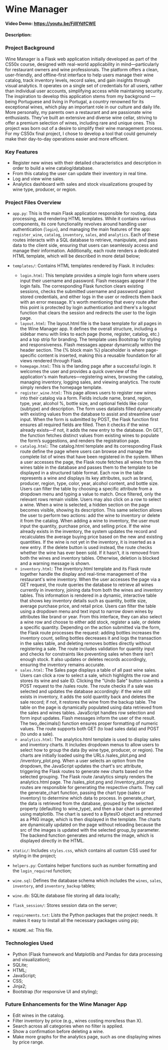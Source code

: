 # Wine Manager
#### Video Demo: https://youtu.be/FjIlIYdfCWE
#### Description:

### Project Background

Wine Manager is a Flask web application initially developed as part of the CS50x course, designed with real-world applicability in mind—particularly for restaurant owners and wine professionals. The platform offers a clean, user-friendly, and offline-first interface to help users manage their wine catalog, track inventory levels, record sales, and gain insights through visual analytics. It operates on a single set of credentials for all users, rather than individual user accounts, simplifying access while maintaining security.
The inspiration to develop this application stems from my background — being Portuguese and living in Portugal, a country renowned for its exceptional wines, which play an important role in our culture and daily life. More personally, my parents own a restaurant and are passionate wine enthusiasts. They’ve built an extensive and diverse wine cellar, striving to offer a premium selection of wines, including rare and unique ones. This project was born out of a desire to simplify their wine management process. For my CS50x final project, I chose to develop a tool that could genuinely make their day-to-day operations easier and more efficient.

### Key Features

- Register new wines with their detailed characteristics and description in order to build a wine catalog/database.
- From this catalog the user can update their inventory in real time.
- Log and view wine sales.
- Analytics dashboard with sales and stock visualizations grouped by wine type, producer, or region.

### Project Files Overview

- `app.py`: This is the main Flask application responsible for routing, data processing, and rendering HTML templates. While it contains various components, its core functionality revolves around handling user authentication (`login`), and managing the main features of the app: `register_wine`, `catalog`, `inventory`, `sales`, and `analytics`. Each of these routes interacts with a SQL database to retrieve, manipulate, and pass data to the client side, ensuring that users can seamlessly access and manage their information. Additionally, each route renders a dedicated HTML template, which will be described in more detail below;
- `templates/`: Contains HTML templates rendered by Flask. It includes:

    - `login.html`: This template provides a simple login form where users input their username and password. Flash messages appear if the login fails. The corresponding Flask function clears existing sessions, checks the submitted username and password against stored credentials, and either logs in the user or redirects them back with an error message. It's worth mentioning that every route after this point is protected by login authentication and there's a logout function that clears the session and redirects the user to the login page.
    - `layout.html`: The layout.html file is the base template for all pages in the Wine Manager app. It defines the overall structure, including a sidebar menu with links to each page (home, register, catalog, etc.) and a top strip for branding. The template uses Bootstrap for styling and responsiveness. Flash messages appear dynamically within the header section. The {% block main %} placeholder is where page-specific content is inserted, making this a reusable foundation for all views rendered through Flask.
    - `homepage.html`: This is the landing page after a successful login. It welcomes the user and provides a quick overview of the application's main features—registering wines, browsing the catalog, managing inventory, logging sales, and viewing analytics. The route simply renders the homepage template.
    - `register_wine.html`: This page allows users to register new wines into their catalog via a form. Fields include name, brand, region, type, year, alcohol %, bottle size, and optional fields like color (subtype) and description. The form uses datalists filled dynamically with existing values from the database to assist and streamline user input.
    When the form is submitted by POST, the Flask function first ensures all required fields are filled. Then it checks if the wine already exists—if not, it adds the new entry to the database. On GET, the function fetches distinct values from existing wines to populate the form’s suggestions, and renders the registration page.
    - `catalog.html`: The catalog.html template and its corresponding Flask route define the page where users can browse and manage the complete list of wines that have been registered in the system. When a user accesses the page, the Flask route fetches all wines from the wines table in the database and passes them to the template to be displayed in a structured table format. Each row in the table represents a wine and displays its key attributes, such as brand, producer, region, type, color, year, alcohol content, and bottle size.
    Users can filter the table by choosing a specific attribute from a dropdown menu and typing a value to match. Once filtered, only the relevant rows remain visible. Users may also click on a row to select a wine. When a wine is selected, a hidden section on the page becomes visible, showing its description. This same selection allows the user to perform two actions: add the wine to inventory or delete it from the catalog.
    When adding a wine to inventory, the user must input the quantity, purchase price, and selling price. If the wine already exists in the inventory, the system updates the record and recalculates the average buying price based on the new and existing quantities. If the wine is not yet in the inventory, it is inserted as a new entry. If the delete button is used instead, the route checks whether the wine has ever been sold. If it hasn’t, it is removed from both the wines and inventory tables. Otherwise, deletion is blocked and a warning message is shown.
    - `inventory.html`: The inventory.html template and its Flask route together handle the display and real-time management of the restaurant's wine inventory. When the user accesses the page via a GET request, the route queries the database to retrieve all wines currently in inventory, joining data from both the wines and inventory tables. This information is rendered in a dynamic, interactive table that shows key inventory details such as quantity, bottle size, average purchase price, and retail price.
    Users can filter the table using a dropdown menu and text input to narrow down wines by attributes like brand or year. From this interface, they can also select a wine row and choose to either add stock, register a sale, or delete a specific quantity. Depending on the action submitted via the form, the Flask route processes the request: adding bottles increases the inventory count, selling bottles decreases it and logs the transaction in the sales table, and deleting removes bottles directly without registering a sale.
    The route includes validation for quantity input and checks for constraints like preventing sales when there isn’t enough stock. It also updates or deletes records accordingly, ensuring the inventory remains accurate.
    - `sales.html`: The Sales page displays a table of all past wine sales. Users can click a row to select a sale, which highlights the row and stores its wine and sale ID. Clicking the "Undo Sale" button submits a POST request to the /sales route. The route checks if a sale was selected and updates the database accordingly: if the wine still exists in inventory, it adds the sold quantity back and deletes the sale record; if not, it restores the wine from the backup table. The table on the page is dynamically populated using data retrieved from the sales and wines tables. JavaScript handles row selection and form input updates. Flash messages inform the user of the result. The two_decimals() function ensures proper formatting of numeric values. The route supports both GET (to load sales data) and POST (to undo a sale).
    - `analytics.html`: The analytics.html template is used to display sales and inventory charts. It includes dropdown menus to allow users to select how to group the data (by wine type, producer, or region). The charts are initially loaded using the URLs /sales_plot.png and /inventory_plot.png. When a user selects an option from the dropdown, the JavaScript updates the chart's src attribute, triggering the Flask routes to generate new charts based on the selected grouping.
    The Flask route /analytics simply renders the analytics.html page. The /sales_plot.png and /inventory_plot.png routes are responsible for generating the respective charts. They call the generate_chart function, passing the chart type (sales or inventory) to determine which data to process. In generate_chart, the data is retrieved from the database, grouped by the selected property (defaulting to wine_type), and then a bar chart is generated using matplotlib. The chart is saved to a BytesIO object and returned as a PNG image, which is then displayed in the template.
    The charts are dynamically updated on the page without reloading because the src of the images is updated with the selected group_by parameter. The backend function generates and returns the image, which is displayed directly in the HTML.
- `static/`: Includes `styles.css`, which contains all custom CSS used for styling in the project;
- `helpers.py`: Contains helper functions such as number formatting and the `login_required` function;
- `wine.sql`: Defines the database schema which includes the `wines`, `sales`, `inventory`, and `inventory_backup` tables;
- `wine.db`: SQLite database file storing all data locally;
- `flask_session/`: Stores session data on the server;
- `requirements.txt`: Lists the Python packages that the project needs. It makes it easy to install all the necessary packages using pip;
- `README.md`: This file.

### Technologies Used

- Python (Flask framework and Matplotlib and Pandas for data processing and visualization);
- SQLite;
- HTML;
- JavaScript;
- CSS;
- Jinja2;
- Bootstrap (for responsive UI and styling);

### Future Enhancements for the Wine Manager App

- Edit wines in the catalog.
- Filter inventory by price (e.g., wines costing more/less than X).
- Search across all categories when no filter is applied.
- Show a confirmation before deleting a wine.
- Make more graphs for the analytics page, such as one displaying wines by price range.
